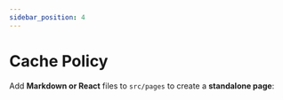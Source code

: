 ```yaml
---
sidebar_position: 4
---
```


# Cache Policy

Add **Markdown or React** files to `src/pages` to create a **standalone page**:
